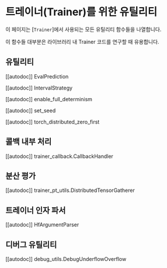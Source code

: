 <!--Copyright 2020 The HuggingFace Team. All rights reserved.

Licensed under the Apache License, Version 2.0 (the "License"); you may not use this file except in compliance with
the License. You may obtain a copy of the License at

http://www.apache.org/licenses/LICENSE-2.0

Unless required by applicable law or agreed to in writing, software distributed under the License is distributed on
an "AS IS" BASIS, WITHOUT WARRANTIES OR CONDITIONS OF ANY KIND, either express or implied. See the License for the
specific language governing permissions and limitations under the License.

⚠️ Note that this file is in Markdown but contain specific syntax for our doc-builder (similar to MDX) that may not be
rendered properly in your Markdown viewer.

-->

# 트레이너(Trainer)를 위한 유틸리티

이 페이지는 [`Trainer`]에서 사용되는 모든 유틸리티 함수들을 나열합니다.

이 함수들 대부분은 라이브러리 내 Trainer 코드를 연구할 때 유용합니다.

## 유틸리티

[[autodoc]] EvalPrediction

[[autodoc]] IntervalStrategy

[[autodoc]] enable_full_determinism

[[autodoc]] set_seed

[[autodoc]] torch_distributed_zero_first

## 콜백 내부 처리

[[autodoc]] trainer_callback.CallbackHandler

## 분산 평가

[[autodoc]] trainer_pt_utils.DistributedTensorGatherer

## 트레이너 인자 파서

[[autodoc]] HfArgumentParser

## 디버그 유틸리티

[[autodoc]] debug_utils.DebugUnderflowOverflow